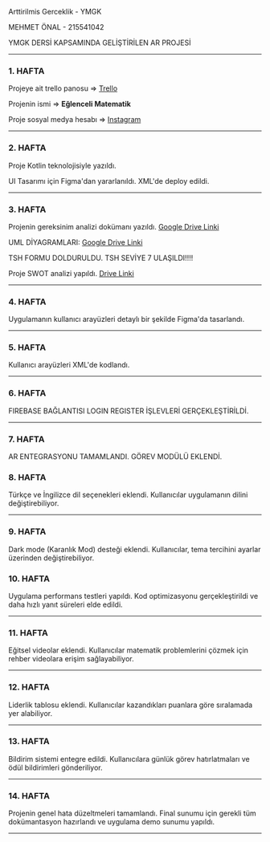 Arttirilmis Gerceklik - YMGK

MEHMET ÖNAL - 215541042

YMGK DERSİ KAPSAMINDA GELİŞTİRİLEN AR PROJESİ

---

### 1. HAFTA
Projeye ait trello panosu => [Trello](https://trello.com/b/B6tHItNl/ar-projesi-vize-final)

Projenin ismi => **Eğlenceli Matematik**

Proje sosyal medya hesabı => [Instagram](https://www.instagram.com/carptoplabolcikar/)

---

### 2. HAFTA
Proje Kotlin teknolojisiyle yazıldı.

UI Tasarımı için Figma'dan yararlanıldı. XML'de deploy edildi.

---

### 3. HAFTA
Projenin gereksinim analizi dokümanı yazıldı. [Google Drive Linki](https://drive.google.com/drive/folders/13PNRjPdbNecDUQ9sIsSwB5Md9PbG1_L8?usp=drive_link)

UML DİYAGRAMLARI: [Google Drive Linki](https://drive.google.com/drive/folders/13PNRjPdbNecDUQ9sIsSwB5Md9PbG1_L8?usp=drive_link)

TSH FORMU DOLDURULDU. TSH SEVİYE 7 ULAŞILDI!!!!

Proje SWOT analizi yapıldı. [Drive Linki](https://drive.google.com/drive/folders/13PNRjPdbNecDUQ9sIsSwB5Md9PbG1_L8?usp=drive_link)

---

### 4. HAFTA
Uygulamanın kullanıcı arayüzleri detaylı bir şekilde Figma'da tasarlandı. 

---

### 5. HAFTA
Kullanıcı arayüzleri XML'de kodlandı.

---

### 6. HAFTA
FIREBASE BAĞLANTISI LOGIN REGISTER İŞLEVLERİ GERÇEKLEŞTİRİLDİ. 

---

### 7. HAFTA
AR ENTEGRASYONU TAMAMLANDI. GÖREV MODÜLÜ EKLENDİ.



### 8. HAFTA
Türkçe ve İngilizce dil seçenekleri eklendi. Kullanıcılar uygulamanın dilini değiştirebiliyor.

---

### 9. HAFTA

Dark mode (Karanlık Mod) desteği eklendi. Kullanıcılar, tema tercihini ayarlar üzerinden değiştirebiliyor.

### 10. HAFTA

Uygulama performans testleri yapıldı. Kod optimizasyonu gerçekleştirildi ve daha hızlı yanıt süreleri elde edildi.

---

### 11. HAFTA

Eğitsel videolar eklendi. Kullanıcılar matematik problemlerini çözmek için rehber videolara erişim sağlayabiliyor.

---

### 12. HAFTA

Liderlik tablosu eklendi. Kullanıcılar kazandıkları puanlara göre sıralamada yer alabiliyor.

---

### 13. HAFTA

Bildirim sistemi entegre edildi. Kullanıcılara günlük görev hatırlatmaları ve ödül bildirimleri gönderiliyor.

---

### 14. HAFTA

Projenin genel hata düzeltmeleri tamamlandı. Final sunumu için gerekli tüm dokümantasyon hazırlandı ve uygulama demo sunumu yapıldı.

---

